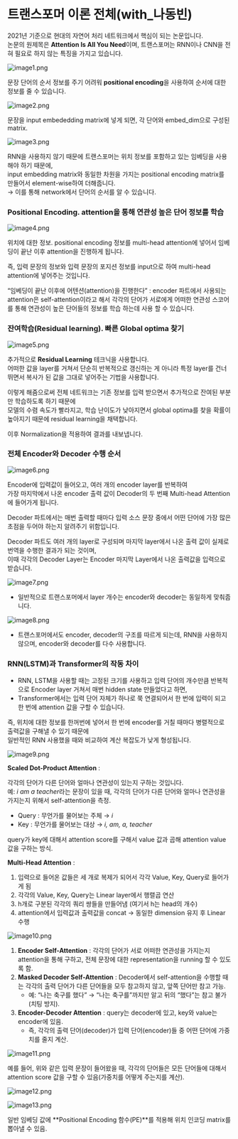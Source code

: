 # 트랜스포머 이론 전체(with_나동빈)

2021년 기준으로 현대의 자연어 처리 네트워크에서 핵심이 되는 논문입니다.  
논문의 원제목은 **Attention Is All You Need**이며, 트랜스포머는 RNN이나 CNN을 전혀 필요로 하지 않는 특징을 가지고 있습니다.

![image1.png](/assets/transformer/트랜스포머_이론_전체(with_나동빈)/image1.png)

문장 단어의 순서 정보를 주기 어려워 **positional encoding**을 사용하여 순서에 대한 정보를 줄 수 있습니다. 

![image2.png](/assets/transformer/트랜스포머_이론_전체(with_나동빈)/image2.png)

문장을 input embededding matrix에 넣게 되면, 각 단어와 embed_dim으로 구성된 matrix.

![image3.png](/assets/transformer/트랜스포머_이론_전체(with_나동빈)/image3.png)

RNN을 사용하지 않기 때문에 트랜스포머는 위치 정보를 포함하고 있는 임베딩을 사용해야 하기 때문에,  
input embedding matrix와 동일한 차원을 가지는 positional encoding matrix를 만들어서 element-wise하여 더해줍니다.  
→ 이를 통해 network에서 단어의 순서를 알 수 있습니다.

### Positional Encoding. attention을 통해 연관성 높은 단어 정보를 학습

![image4.png](/assets/transformer/트랜스포머_이론_전체(with_나동빈)/image4.png)

위치에 대한 정보. positional encoding 정보를 multi-head attention에 넣어서 임베딩이 끝난 이후 attention을 진행하게 됩니다.  

즉, 입력 문장의 정보와 입력 문장의 포지션 정보를 input으로 하여 multi-head attention에 넣어주는 것입니다.  

“임베딩이 끝난 이후에 어텐션(attention)을 진행한다” : encoder 파트에서 사용되는 attention은 self-attention이라고 해서 각각의 단어가 서로에게 어떠한 연관성 스코어를 통해 연관성이 높은 단어들의 정보를 학습 하는데 사용 할 수 있습니다. 

### 잔여학습(Residual learning). 빠른 Global optima 찾기

![image5.png](/assets/transformer/트랜스포머_이론_전체(with_나동빈)/image5.png)

추가적으로 **Residual Learning** 테크닉을 사용합니다.  
어떠한 값을 layer를 거쳐서 단순히 반복적으로 갱신하는 게 아니라 특정 layer를 건너뛰면서 복사가 된 값을 그대로 넣어주는 기법을 사용합니다.  

이렇게 해줌으로써 전체 네트워크는 기존 정보를 입력 받으면서 추가적으로 잔여된 부분만 학습하도록 하기 때문에  
모델의 수렴 속도가 빨라지고, 학습 난이도가 낮아지면서 global optima를 찾을 확률이 높아지기 때문에 residual learning을 채택합니다.  

이후 Normalization을 적용하여 결과를 내보냅니다.

### 전체 Encoder와 Decoder 수행 순서

![image6.png](/assets/transformer/트랜스포머_이론_전체(with_나동빈)/image6.png)

Encoder에 입력값이 들어오고, 여러 개의 encoder layer를 반복하여  
가장 마지막에서 나온 encoder 출력 값이 Decoder의 두 번째 Multi-head Attention에 들어가게 됩니다.  

Decoder 파트에서는 매번 출력할 때마다 입력 소스 문장 중에서 어떤 단어에 가장 많은 초점을 두어야 하는지 알려주기 위함입니다.  

Decoder 파트도 여러 개의 layer로 구성되며 마지막 layer에서 나온 출력 값이 실제로 번역을 수행한 결과가 되는 것이며,  
이때 각각의 Decoder Layer는 Encoder 마지막 Layer에서 나온 출력값을 입력으로 받습니다.

![image7.png](/assets/transformer/트랜스포머_이론_전체(with_나동빈)/image7.png)

- 일반적으로 트랜스포머에서 layer 개수는 encoder와 decoder는 동일하게 맞춰줍니다.

![image8.png](/assets/transformer/트랜스포머_이론_전체(with_나동빈)/image8.png)

- 트랜스포머에서도 encoder, decoder의 구조를 따르게 되는데, RNN을 사용하지 않으며, encoder와 decoder를 다수 사용합니다.

### RNN(LSTM)과 Transformer의 작동 차이

- RNN, LSTM을 사용할 때는 고정된 크기를 사용하고 입력 단어의 개수만큼 반복적으로 Encoder layer 거쳐서 매번 hidden state 만들었다고 하면,  
- Transformer에서는 입력 단어 자체가 하나로 쭉 연결되어서 한 번에 입력이 되고 한 번에 attention 값을 구할 수 있습니다.  

즉, 위치에 대한 정보를 한꺼번에 넣어서 한 번에 encoder를 거칠 때마다 병렬적으로 출력값을 구해낼 수 있기 때문에  
일반적인 RNN 사용했을 때와 비교하여 계산 복잡도가 낮게 형성됩니다.

![image9.png](/assets/transformer/트랜스포머_이론_전체(with_나동빈)/image9.png)

**Scaled Dot-Product Attention** :  

각각의 단어가 다른 단어와 얼마나 연관성이 있는지 구하는 것입니다.  
예: *i am a teacher*라는 문장이 있을 때, 각각의 단어가 다른 단어와 얼마나 연관성을 가지는지 위해서 self-attention을 측정.  

- Query : 무언가를 물어보는 주체 → *i*  
- Key : 무언가를 물어보는 대상 → *i, am, a, teacher*  

query가 key에 대해서 attention score를 구해서 value 값과 곱해 attention value 값을 구하는 방식.

**Multi-Head Attention** :  

1. 입력으로 들어온 값들은 세 개로 복제가 되어서 각각 Value, Key, Query로 들어가게 됨  
2. 각각의 Value, Key, Query는 Linear layer에서 행렬곱 연산  
3. h개로 구분된 각각의 쿼리 쌍들을 만들어냄 (여기서 h는 head의 개수)  
4. attention에서 입력값과 출력값을 concat → 동일한 dimension 유지 후 Linear 수행  

![image10.png](/assets/transformer/트랜스포머_이론_전체(with_나동빈)/image10.png)

1. **Encoder Self-Attention** : 각각의 단어가 서로 어떠한 연관성을 가지는지 attention을 통해 구하고, 전체 문장에 대한 representation을 running 할 수 있도록 함.  
2. **Masked Decoder Self-Attention** : Decoder에서 self-attention을 수행할 때는 각각의 출력 단어가 다른 단어들을 모두 참고하지 않고, 앞쪽 단어만 참고 가능.  
   - 예: “나는 축구를 했다” → “나는 축구를”까지만 알고 뒤의 “했다”는 참고 불가 (치팅 방지).  
3. **Encoder-Decoder Attention** : query는 decoder에 있고, key와 value는 encoder에 있음.  
   - 즉, 각각의 출력 단어(decoder)가 입력 단어(encoder)들 중 어떤 단어에 가중치를 줄지 계산.

![image11.png](/assets/transformer/트랜스포머_이론_전체(with_나동빈)/image11.png)

예를 들어, 위와 같은 입력 문장이 들어왔을 때, 각각의 단어들은 모든 단어들에 대해서 attention score 값을 구할 수 있음(가중치를 어떻게 주는지를 계산).

![image12.png](/assets/transformer/트랜스포머_이론_전체(with_나동빈)/image12.png)

![image13.png](/assets/transformer/트랜스포머_이론_전체(with_나동빈)/image13.png)

일반 임베딩 값에 **Positional Encoding 함수(PE)**를 적용해 위치 인코딩 matrix를 뽑아낼 수 있음.
